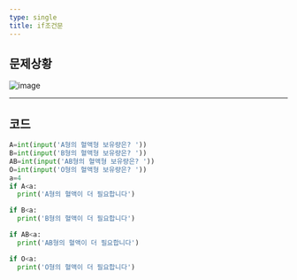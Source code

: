 ```yaml
---
type: single
title: if조건문
---
```


## 문제상황
![image](https://user-images.githubusercontent.com/80248096/114003871-16827a00-9899-11eb-8df6-011fb1175194.png)


---
## 코드 

~~~python
A=int(input('A형의 혈액형 보유량은? '))
B=int(input('B형의 혈액형 보유량은? '))
AB=int(input('AB형의 혈액형 보유량은? '))
O=int(input('O형의 혈액형 보유량은? '))
a=4
if A<a:
  print('A형의 혈액이 더 필요합니다')

if B<a:
  print('B형의 혈액이 더 필요합니다')

if AB<a:
  print('AB형의 혈액이 더 필요합니다')

if O<a:
  print('O형의 혈액이 더 필요합니다')
  ~~~
